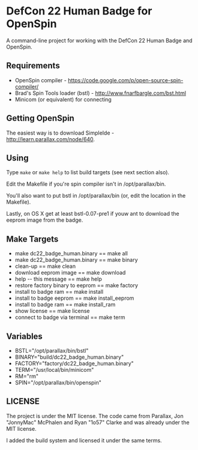 # DefCon 22 Human Badge for OpenSpin

A command-line project for working with the DefCon 22 Human Badge and
OpenSpin.

## Requirements
* OpenSpin compiler - https://code.google.com/p/open-source-spin-compiler/
* Brad's Spin Tools loader (bstl) - http://www.fnarfbargle.com/bst.html
* Minicom (or equivalent) for connecting

## Getting OpenSpin
The easiest way is to download SimpleIde -
http://learn.parallax.com/node/640.

## Using
Type `make` or `make help` to list build targets (see next section
also).

Edit the Makefile if you're spin compiler isn't in /opt/parallax/bin.

You'll also want to put bstl in /opt/parallax/bin (or, edit the
location in the Makefile).

Lastly, on OS X get at least bstl-0.07-pre1 if youw ant to download
the eeprom image from the badge.

## Make Targets
* make dc22_badge_human.binary     == make all
* make dc22_badge_human.binary     == make binary
* clean-up                         == make clean
* download eeprom image            == make download
* help -- this message             == make help
* restore factory binary to eeprom == make factory
* install to badge ram             == make install
* install to badge eeprom          == make install_eeprom
* install to badge ram             == make install_ram
* show license                     == make license
* connect to badge via terminal    == make term

## Variables
* BSTL="/opt/parallax/bin/bstl"
* BINARY="build/dc22_badge_human.binary"
* FACTORY="factory/dc22_badge_human.binary"
* TERM="/usr/local/bin/minicom"
* RM="rm"
* SPIN="/opt/parallax/bin/openspin"

## LICENSE
The project is under the MIT license. The code came from Parallax, Jon
"JonnyMac" McPhalen and Ryan "1o57" Clarke and was already under the
MIT license.

I added the build system and licensed it under the same terms.
